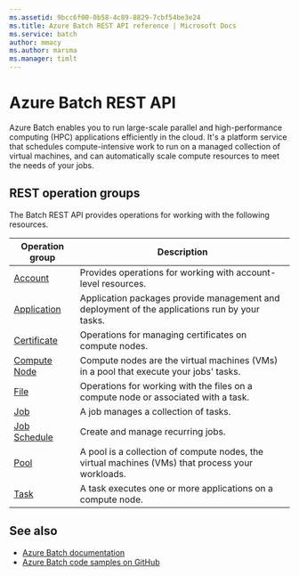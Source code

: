 ```yaml
---
ms.assetid: 9bcc6f00-0b58-4c89-8829-7cbf54be3e24
ms.title: Azure Batch REST API reference | Microsoft Docs
ms.service: batch
author: mmacy
ms.author: marsma
ms.manager: timlt
---
```


# Azure Batch REST API

Azure Batch enables you to run large-scale parallel and high-performance computing (HPC) applications efficiently in the cloud. It's a platform service that schedules compute-intensive work to run on a managed collection of virtual machines, and can automatically scale compute resources to meet the needs of your jobs.

## REST operation groups

The Batch REST API provides operations for working with the following resources.

| Operation group               | Description                                                                             |
|-------------------------------|-----------------------------------------------------------------------------------------|
| [Account](~/docs-ref-autogen/batchservice/account.json)          | Provides operations for working with account-level resources. |
| [Application](~/docs-ref-autogen/batchservice/application.json)  | Application packages provide management and deployment of the applications run by your tasks. |
| [Certificate](~/docs-ref-autogen/batchservice/certificate.json)  | Operations for managing certificates on compute nodes. |
| [Compute Node](~/docs-ref-autogen/batchservice/computenode.json) | Compute nodes are the virtual machines (VMs) in a pool that execute your jobs' tasks. |
| [File](~/docs-ref-autogen/batchservice/file.json)                | Operations for working with the files on a compute node or associated with a task. |
| [Job](~/docs-ref-autogen/batchservice/job.json)                  | A job manages a collection of tasks. |
| [Job Schedule](~/docs-ref-autogen/batchservice/jobschedule.json) | Create and manage recurring jobs. |
| [Pool](~/docs-ref-autogen/batchservice/pool.json)                | A pool is a collection of compute nodes, the virtual machines (VMs) that process your workloads. |
| [Task](~/docs-ref-autogen/batchservice/task.json)                | A task executes one or more applications on a compute node. |

## See also

- [Azure Batch documentation](/azure/batch/)
- [Azure Batch code samples on GitHub](https://github.com/Azure/azure-batch-samples)
